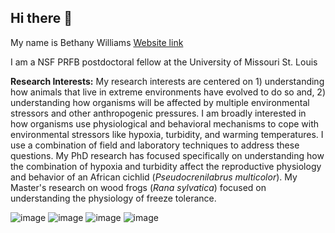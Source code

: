 ## Hi there 👋
My name is Bethany Williams [Website link](https://blw9786.wixsite.com/bethany-williams--ph)

I am a NSF PRFB postdoctoral fellow at the University of Missouri St. Louis

**Research Interests:**
My research interests are centered on 1) understanding how animals that live in extreme environments have evolved to do so and, 2) understanding how organisms will be affected by multiple environmental stressors and other anthropogenic pressures. I am broadly interested in how organisms use physiological and behavioral mechanisms to cope with environmental stressors like hypoxia, turbidity, and warming temperatures.​ I use a combination of field and laboratory techniques to address these questions. My PhD research has focused specifically on understanding how the combination of hypoxia and turbidity affect the reproductive physiology and behavior of an African cichlid (_Pseudocrenilabrus multicolor_). My Master's research on wood frogs (_Rana sylvatica_) focused on understanding the physiology of freeze tolerance.

![image](https://github.com/user-attachments/assets/c1e34167-c317-4b19-8279-22852aee03d5)
![image](https://github.com/user-attachments/assets/a1955a1c-13e2-4182-bde4-9fc73dc9b816)
![image](https://github.com/user-attachments/assets/85d6009b-853d-4ef0-8daf-8280dedc0771)
![image](https://github.com/user-attachments/assets/0e2e2467-d948-4de8-a60d-56d7324007d9)


<!--
**bethany-williams/bethany-williams** is a ✨ _special_ ✨ repository because its `README.md` (this file) appears on your GitHub profile.

Here are some ideas to get you started:

- 🔭 I’m currently working on ...
- 🌱 I’m currently learning ...
- 👯 I’m looking to collaborate on ...
- 🤔 I’m looking for help with ...
- 💬 Ask me about ...
- 📫 How to reach me: ...
- 😄 Pronouns: ...
- ⚡ Fun fact: ...
-->

